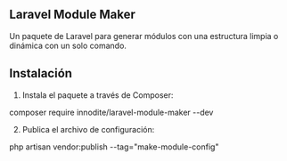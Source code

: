 ## Laravel Module Maker

Un paquete de Laravel para generar módulos con una estructura limpia o dinámica con un solo comando.

## Instalación

1. Instala el paquete a través de Composer:

composer require innodite/laravel-module-maker --dev

2. Publica el archivo de configuración:

php artisan vendor:publish --tag="make-module-config"